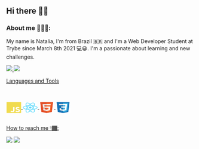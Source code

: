 ## Hi there 👋🏿

### About me 👩🏿‍💻:

My name is Natalia, I'm from Brazil 🇧🇷 and I'm a Web Developer Student at Trybe since March 8th 2021 💻😀.
I'm a passionate about learning and new challenges.

 <div>
  <a href="https://github.com/NataliaSRiber">
  <img height="180em" src="https://github-readme-stats.vercel.app/api?username=NataliaSRiber&show_icons=true&theme=dracula&include_all_commits=true&count_private=true"/>
  <img height="180em" src="https://github-readme-stats.vercel.app/api/top-langs/?username=NataliaSRiber&layout=compact&langs_count=7&theme=dracula"/>
</div>
 <p>Languages and Tools</p>
 <div style="display: inline_block"><br>
  <br>
  <img align="center" alt="Naty-Js" height="30" width="40" src="https://raw.githubusercontent.com/devicons/devicon/master/icons/javascript/javascript-plain.svg">
  <img align="center" alt="Naty-React" height="30" width="40" src="https://raw.githubusercontent.com/devicons/devicon/master/icons/react/react-original.svg">
  <img align="center" alt="Naty-HTML" height="30" width="40" src="https://raw.githubusercontent.com/devicons/devicon/master/icons/html5/html5-original.svg">
  <img align="center" alt="Naty-CSS" height="30" width="40" src="https://raw.githubusercontent.com/devicons/devicon/master/icons/css3/css3-original.svg">
<div>
 <br>
<p> How to reach me 👇🏾:</p>
 <div> 
  <a href = "mailto:nataliaribeiro@unifei.edu.br"><img src="https://img.shields.io/badge/-Gmail-%23333?style=for-the-badge&logo=gmail&logoColor=white" target="_blank"></a>
  <a href="https://www.linkedin.com/in/natalia-souza-559761206" target="_blank"><img src="https://img.shields.io/badge/-LinkedIn-%230077B5?style=for-the-badge&logo=linkedin&logoColor=white" target="_blank"></a> 
 </div>
 
 

<!--
**NataliaSRiber/NataliaSRiber** is a ✨ _special_ ✨ repository because its `README.md` (this file) appears on your GitHub profile.

Here are some ideas to get you started:

- 🔭 I’m currently working on ...
- 🌱 I’m currently learning ...
- 👯 I’m looking to collaborate on ...
- 🤔 I’m looking for help with ...
- 💬 Ask me about ...
- 📫 How to reach me: ...
- 😄 Pronouns: ...
- ⚡ Fun fact: ...
-->
